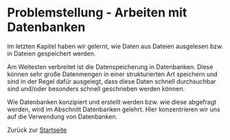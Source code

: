 # Problemstellung - Arbeiten mit Datenbanken

Im letzten Kapitel haben wir gelernt, wie Daten aus Dateien ausgelesen bzw. in Dateien gespeichert werden. 

Am Weitesten verbreitet ist die Datenspeicherung in Datenbanken. Diese können sehr große Datenmengen in einer strukturierten Art speichern und sind in der Regel dafür ausgelegt, dass diese Daten schnell durchsuchbar sind und/oder besonders schnell geschrieben werden können.

Wie Datenbanken konzipiert und erstellt werden bzw. wie diese abgefragt werden, wird im Abschnitt Datenbanken gelehrt. Hier konzentrieren wir uns auf die Verwendung von Datenbanken.

Zurück zur [Startseite](../README.md)